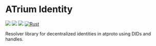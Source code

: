 # ATrium Identity

[![](https://img.shields.io/crates/v/atrium-identity)](https://crates.io/crates/atrium-identity)
[![](https://img.shields.io/docsrs/atrium-identity)](https://docs.rs/atrium-identity)
[![](https://img.shields.io/crates/l/atrium-identity)](https://github.com/atrium-rs/atrium/blob/main/LICENSE)
[![Rust](https://github.com/atrium-rs/atrium/actions/workflows/identity.yml/badge.svg?branch=main)](https://github.com/atrium-rs/atrium/actions/workflows/identity.yml)

Resolver library for decentralized identities in atproto using DIDs and handles.
